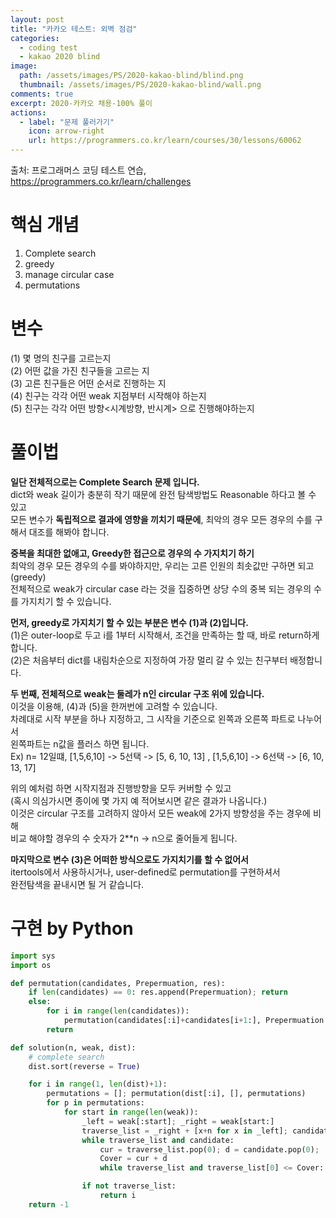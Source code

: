 ```yaml
---
layout: post
title: "카카오 테스트: 외벽 점검"
categories:
  - coding test
  - kakao 2020 blind
image:
  path: /assets/images/PS/2020-kakao-blind/blind.png
  thumbnail: /assets/images/PS/2020-kakao-blind/wall.png
comments: true
excerpt: 2020-카카오 채용-100% 풀이
actions:
  - label: "문제 풀러가기"
    icon: arrow-right
    url: https://programmers.co.kr/learn/courses/30/lessons/60062
---
```

출처: 프로그래머스 코딩 테스트 연습, https://programmers.co.kr/learn/challenges<br/>

# 핵심 개념
1. Complete search
2. greedy
3. manage circular case
4. permutations

# 변수
(1) 몇 명의 친구를 고르는지<br/>
(2) 어떤 값을 가진 친구들을 고르는 지<br/>
(3) 고른 친구들은 어떤 순서로 진행하는 지<br/>
(4) 친구는 각각 어떤 weak 지점부터 시작해야 하는지<br/>
(5) 친구는 각각 어떤 방향<시계방향, 반시계> 으로 진행해야하는지<br/>

# 풀이법
**일단 전체적으로는 Complete Search 문제 입니다.**<br/>
dict와 weak 길이가 충분히 작기 때문에 완전 탐색방법도 Reasonable 하다고 볼 수 있고<br/>
모든 변수가 **독립적으로 결과에 영향을 끼치기 때문에**, 최악의 경우 모든 경우의 수를 구해서 대조를 해봐야 합니다.<br/>

 **중복을 최대한 없애고, Greedy한 접근으로 경우의 수 가지치기 하기**<br/>
최악의 경우 모든 경우의 수를 봐야하지만, 우리는 고른 인원의 최솟값만 구하면 되고(greedy)<br/>
전체적으로 weak가 circular case 라는 것을 집중하면 상당 수의 중복 되는 경우의 수를 가지치기 할 수 있습니다.<br/>

**먼저, greedy로 가지치기 할 수 있는 부분은 변수 (1)과 (2)입니다.**<br/>
(1)은 outer-loop로 두고 i를 1부터 시작해서, 조건을 만족하는 할 때, 바로 return하게 합니다.<br/>
(2)은 처음부터 dict를 내림차순으로 지정하여 가장 멀리 갈 수 있는 친구부터 배정합니다.<br/>

**두 번째, 전체적으로 weak는 둘레가 n인 circular 구조 위에 있습니다.**<br/>
이것을 이용해, (4)과 (5)을 한꺼번에 고려할 수 있습니다.<br/>
 차례대로 시작 부분을 하나 지정하고, 그 시작을 기준으로 왼쪽과 오른쪽 파트로 나누어서<br/>
 왼쪽파트는 n값을 플러스 하면 됩니다.<br/>
Ex) n= 12일떄, [1,5,6,10] -> 5선택 -> [5, 6, 10, 13] , [1,5,6,10] -> 6선택 -> [6, 10, 13, 17]<br/>

위의 예처럼 하면 시작지점과 진행방향을 모두 커버할 수 있고<br/>
(혹시 의심가시면 종이에 몇 가지 예 적어보시면 같은 결과가 나옵니다.)<br/>
이것은 circular 구조를 고려하지 않아서 모든 weak에 2가지 방향성을 주는 경우에 비해<br/>
비교 해야할 경우의 수 숫자가 2**n -> n으로 줄어들게 됩니다.<br/>

**마지막으로 변수 (3)은 어떠한 방식으로도 가지치기를 할 수 없어서**<br/>
 itertools에서 사용하시거나, user-defined로 permutation를 구현하셔서<br/>
완전탐색을 끝내시면 될 거 같습니다.<br/>

# 구현 by Python
```python
import sys
import os

def permutation(candidates, Prepermuation, res):
    if len(candidates) == 0: res.append(Prepermuation); return
    else:
        for i in range(len(candidates)):
            permutation(candidates[:i]+candidates[i+1:], Prepermuation + [ candidates[i] ], res)
        return

def solution(n, weak, dist):
    # complete search
    dist.sort(reverse = True)

    for i in range(1, len(dist)+1):
        permutations = []; permutation(dist[:i], [], permutations)
        for p in permutations:
            for start in range(len(weak)):
                _left = weak[:start]; _right = weak[start:]
                traverse_list = _right + [x+n for x in _left]; candidate = p.copy()
                while traverse_list and candidate:
                    cur = traverse_list.pop(0); d = candidate.pop(0);
                    Cover = cur + d
                    while traverse_list and traverse_list[0] <= Cover: traverse_list.pop(0)

                if not traverse_list:
                    return i
    return -1
```
